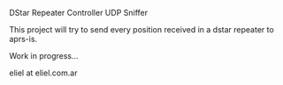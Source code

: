 DStar Repeater Controller UDP Sniffer

This project will try to send every position received in a dstar repeater to aprs-is.

Work in progress...

eliel at eliel.com.ar

